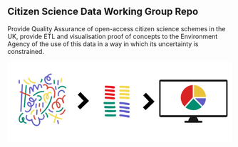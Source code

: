 ## Citizen Science Data Working Group Repo

Provide Quality Assurance of open-access citizen science schemes in the UK, provide ETL and visualisation proof of concepts to the Environment Agency of the use of this data in a way in which its uncertainty is constrained.

![ETL](ETL.PNG "Example ETL pipeline")
